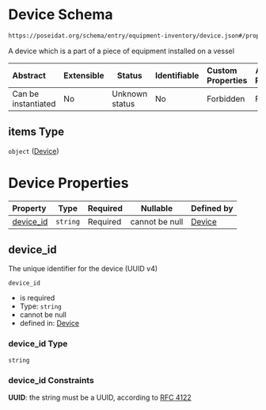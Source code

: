 # Device Schema

```txt
https://poseidat.org/schema/entry/equipment-inventory/device.json#/properties/device/items
```

A device which is a part of a piece of equipment installed on a vessel


| Abstract            | Extensible | Status         | Identifiable | Custom Properties | Additional Properties | Access Restrictions | Defined In                                                                                  |
| :------------------ | ---------- | -------------- | ------------ | :---------------- | --------------------- | ------------------- | ------------------------------------------------------------------------------------------- |
| Can be instantiated | No         | Unknown status | No           | Forbidden         | Forbidden             | none                | [equipment.json\*](schemas/entry/equipment-inventory/equipment.json "open original schema") |

## items Type

`object` ([Device](equipment-properties-devices-device.md))

# Device Properties

| Property                | Type     | Required | Nullable       | Defined by                                                                                                                              |
| :---------------------- | -------- | -------- | -------------- | :-------------------------------------------------------------------------------------------------------------------------------------- |
| [device_id](#device_id) | `string` | Required | cannot be null | [Device](device-properties-device_id.md "https&#x3A;//poseidat.org/schema/entry/equipment-inventory/device.json#/properties/device_id") |

## device_id

The unique identifier for the device (UUID v4)


`device_id`

-   is required
-   Type: `string`
-   cannot be null
-   defined in: [Device](device-properties-device_id.md "https&#x3A;//poseidat.org/schema/entry/equipment-inventory/device.json#/properties/device_id")

### device_id Type

`string`

### device_id Constraints

**UUID**: the string must be a UUID, according to [RFC 4122](https://tools.ietf.org/html/rfc4122 "check the specification")
